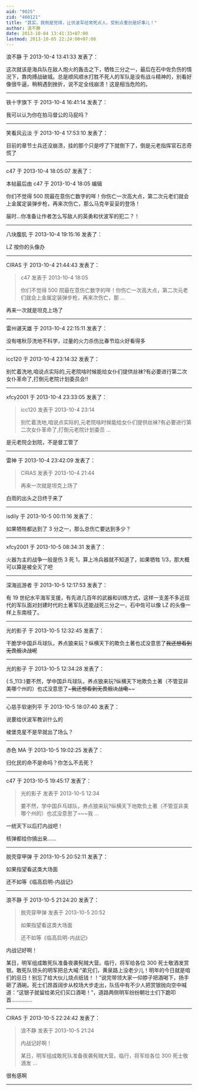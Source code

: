```yaml
---
aid: "9025"
zid: "460121"
title: "其实，我倒是觉得，让伏波军经常死点人，受到点重创是好事儿！"
author: 浪不静
date: 2013-10-04 13:41:33+07:00
lastmod: 2013-10-05 22:24:00+07:00
---
```


浪不静 于 2013-10-4 13:41:33 发表了：

这次就该是海兵队在敌人炮火的轰击之下，牺牲三分之一，最后在石中佐负伤的情况下，靠肉搏战破城。总是顺风顺水打胜不死人的军队是没有战斗精神的，别看好像很牛逼，稍稍遇到挫折，说不定全线崩溃！这是相当危险的。

---

铁十字旗下 于 2013-10-4 16:41:14 发表了：

我可以认为你在拍马督公的马屁吗？

---

笑看风云淡 于 2013-10-4 17:53:10 发表了：

目前的章节士兵还没崩溃，挂的那个只是哼了下就倒下了，倒是元老指挥官石志奇慌了

---

c47 于 2013-10-4 18:05:07 发表了：

本帖最后由 c47 于 2013-10-4 18:05 编辑

你们不觉得 500 院最在意伤亡数字的咩！你伤亡一次高大点，第二次元老们就会上金属定装弹步枪，再来次伤亡，那么马克辛妥妥的登场！

届时...你准备让作者怎么写敌人的英勇和伏波军的犯二？！

---

八块腹肌 于 2013-10-4 19:15:16 发表了：

LZ 按你的头像办

---

CIRAS 于 2013-10-4 21:44:43 发表了：

> c47 发表于 2013-10-4 18:05
>
> 你们不觉得 500 院最在意伤亡数字的咩！你伤亡一次高大点，第二次元老们就会上金属定装弹步枪，再来次伤亡，那 ...

再来一次就是坦克上场了

---

雷州谌天雄 于 2013-10-4 22:15:11 发表了：

没有喀秋莎洗地不科学，过量的火力杀伤比春节焰火好看得多

---

icc120 于 2013-10-4 23:14:32 发表了：

别忙着洗地,咱说点实际的,元老院啥时候能给女仆们提供丝袜?有必要进行第二次女仆革命了,打倒元老院计划委员会!!

---

xfcy2001 于 2013-10-4 23:33:05 发表了：

> icc120 发表于 2013-10-4 23:14
>
> 别忙着洗地,咱说点实际的,元老院啥时候能给女仆们提供丝袜?有必要进行第二次女仆革命了,打倒元老院计划委员 ...

是元老院企划院，不是督工管了

---

雷神 于 2013-10-4 23:42:09 发表了：

> CIRAS 发表于 2013-10-4 21:44
>
> 再来一次就是坦克上场了

白雨的出头之日终于来了

---

isdily 于 2013-10-5 00:11:16 发表了：

如果牺牲都达到了 3 分之一，那么总伤亡要达到多少？

---

xfcy2001 于 2013-10-5 08:34:31 发表了：

火器为主的战争一般是伤 3 死 1，算上冷兵器就不知道了，如果牺牲 1/3，那大概可以算是被全灭了吧

---

深海巡游者 于 2013-10-5 12:17:53 发表了：

有 19 世纪水平海军支援，有先进几百年的武器和训练方式，这样一支差不多近现代的军队面对封建时代的土著军队还能战死三分之一，石中佐可以像 LZ 的头像一样上东南枝了。

---

光的影子 于 2013-10-5 12:32:45 发表了：

干脆学中国乒乓球队，养点狼来玩？纵横天下的欺负土著也忒没意思了~~~~我还想看到无畏舰决战呢~~~~

---

光的影子 于 2013-10-5 12:34:28 发表了：

{:5_113:}要不然，学中国乒乓球队，养点狼来玩?纵横天下地欺负土著（不管亚非美哪个州的）也忒没意思了~~~我还想看到无畏舰决战嘞~~~~

---

心慈手软谢列平 于 2013-10-5 18:07:40 发表了：

说要给伏波军教训什么的

棱堡克星不是早就出了场么？

---

赤色 MA 于 2013-10-5 19:02:25 发表了：

归化民的命不是命吗？你怎么不去死？

---

c47 于 2013-10-5 19:45:17 发表了：

> 光的影子 发表于 2013-10-5 12:34
>
> 要不然，学中国乒乓球队，养点狼来玩?纵横天下地欺负土著（不管亚非美哪个州的）也忒没意思了~~~我 ...

一统天下以后打内战吧！

核弹都给你搞出来......

---

脱壳穿甲弹 于 2013-10-5 20:52:11 发表了：

如果指望看这类大场面

还不如等《临高启明-内战记》

---

浪不静 于 2013-10-5 21:24:20 发表了：

> 脱壳穿甲弹 发表于 2013-10-5 20:52
>
> 如果指望看这类大场面
>
> 还不如等《临高启明-内战记》

内战记好啊！

某日，明军组成敢死队准备夜袭髡贼大营。临行，将军给各位 300 死士敬酒发赏银。敢死队领头的明军把总大喊:“弟兄们，黄泉路上没老少儿！明年的今日就是咱们的忌日！别忘了给大伙儿烧点纸钱！！”说完带领大家一仰脖子把酒喝下，扬手砸了酒碗。死士们昂首阔步从校场大步走出，队伍中有不少人把赏银抛向空中喊道：“这银子就留给弟兄们买口酒喝！”，道路两侧明军纷纷朝壮士们下跪叩首..............

---

CIRAS 于 2013-10-5 22:24:42 发表了：

> 浪不静 发表于 2013-10-5 21:24
>
> 内战记好啊！
>
> 某日，明军组成敢死队准备夜袭髡贼大营。临行，将军给各位 300 死士敬酒发 ...

很有感啊

---
